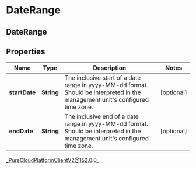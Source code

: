 # DateRange

## DateRange

## Properties

|Name | Type | Description | Notes|
|------------ | ------------- | ------------- | -------------|
| **startDate** | **String** | The inclusive start of a date range in yyyy-MM-dd format. Should be interpreted in the management unit&#39;s configured time zone. | [optional] |
| **endDate** | **String** | The inclusive end of a date range in yyyy-MM-dd format. Should be interpreted in the management unit&#39;s configured time zone. | [optional] |



_PureCloudPlatformClientV2@152.0.0_
